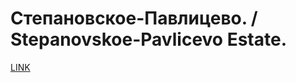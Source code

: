 # Степановское-Павлицево. / Stepanovskoe-Pavlicevo Estate.



[LINK](https://varlamov.ru/73621.html)